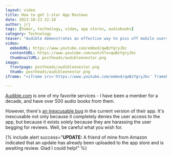 ```yaml
---
layout: video
title: How to get 1-star App Reviews
date: 2013-10-23 22:18
author: jrj
tags: [humor, technology, video, app stores, audiobooks]
category: Technology
teaser: "Audible demonstrates an effective way to piss off mobile users..."
video:
  embedURL: https://www.youtube.com/embed/qwBzYgryJbc
  contentURL: https://www.youtube.com/watch?v=qwBzYgryJbc
  thumbnailURL: postheads/audibleonestar.png
image:
  frontpage: postheads/audibleonestar.png
  thumb: postheads/audibleonestar.png
iframe: "<iframe src='https://www.youtube.com/embed/qwBzYgryJbc' frameborder='0' allowfullscreen></iframe>"

---
```


[Audible.com](http://audible.com) is one of my favorite services - I have been a member for a decade, and have over 500 audio books from them.

However, there's [an inexcusable bug](https://www.youtube.com/watch?v=qwBzYgryJbc) in the current version of their app. It's inexcusable not only because it completely denies the user access to the app, but because it exists solely because they are harassing the user begging for reviews. Well, be careful what you wish for.


{% include alert success="**UPDATE:** A friend of mine from Amazon indicated that an update has already been uploaded to the app store and is awaiting review. Glad I could help!" %}
